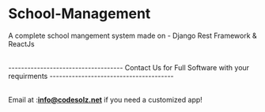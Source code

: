 # School-Management
A complete school mangement system made on - Django Rest Framework &amp; ReactJs

<br/>
------------------------------------ Contact Us for Full Software with your requirments ---------------------------------------

<br/>Email at :<strong>info@codesolz.net</strong> if you need a customized app!



